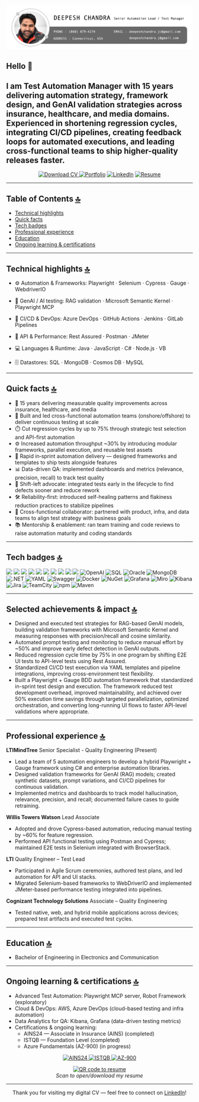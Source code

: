 <p align="center">
  <a href="https://www.linkedin.com/in/deepesh-chandra-61683143/" target="_blank" rel="noreferrer">
    <img src="https://raw.githubusercontent.com/deepesh1511/dc-digital-cv/main/profile-title-deepesh.png" alt="My banner">
  </a>
</p>

<a id="top"></a>

## Hello 👋

I am Test Automation Manager with 15 years delivering automation strategy, framework design, and GenAI validation strategies across insurance, healthcare, and media domains. Experienced in shortening regression cycles, integrating CI/CD pipelines, creating feedback loops for automated executions, and leading cross-functional teams to ship higher-quality releases faster.
---

<p align="center">
  <a href="./Resume_Deepesh_2025.pdf" target="_blank" rel="noopener noreferrer">
    <img src="https://img.shields.io/badge/Download%20CV-PDF-blue?style=for-the-badge&logo=adobe" alt="Download CV">
  </a>
  <a href="https://deepesh1511.github.io/dc-digital-cv/" rel="noopener" target="_blank"><img src="https://img.shields.io/badge/Digital%20CV-Portfolio-0f172a?style=for-the-badge&logo=github" alt="Portfolio"></a>
  <a href="https://www.linkedin.com/in/deepesh-chandra-61683143/" target="_blank" rel="noopener"><img src="https://img.shields.io/badge/LinkedIn-Profile-0A66C2?style=for-the-badge&logo=linkedin" alt="LinkedIn"></a>
  <a href="./Resume_Deepesh_2025.pdf" target="_blank" rel="noopener"><img src="https://img.shields.io/badge/Resume-PDF-blue?style=for-the-badge&logo=adobe" alt="Resume"></a>
</p>

---

## Table of Contents [🔝](#top "Back to top")

- [Technical highlights](#technical-highlights)
- [Quick facts](#quick-facts)
- [Tech badges](#tech-badges)
- [Professional experience](#professional-experience)
- [Education](#education)
- [Ongoing learning & certifications](#ongoing-learning--certifications)

---

## Technical highlights [🔝](#top "Back to top")
 - ⚙️ Automation & Frameworks: Playwright · Selenium · Cypress · Gauge · WebdriverIO

 - 🤖 GenAI / AI testing: RAG validation · Microsoft Semantic Kernel · Playwright MCP

 - 🔁 CI/CD & DevOps: Azure DevOps · GitHub Actions · Jenkins · GitLab Pipelines

 - 🔌 API & Performance: Rest Assured · Postman · JMeter

 - 💻 Languages & Runtime: Java · JavaScript · C# · Node.js · VB

 - 🗄️ Datastores: SQL · MongoDB · Cosmos DB · MySQL


---

## Quick facts [🔝](#top "Back to top")

 - 🎯 15 years delivering measurable quality improvements across insurance, healthcare, and media
 - 👥 Built and led cross-functional automation teams (onshore/offshore) to deliver continuous testing at scale
 - ⏱️ Cut regression cycles by up to 75% through strategic test selection and API-first automation
 - ⚙️ Increased automation throughput ~30% by introducing modular frameworks, parallel execution, and reusable test assets
- 🚀 Rapid in‑sprint automation delivery — designed frameworks and templates to ship tests alongside features
- 📊 Data-driven QA: implemented dashboards and metrics (relevance, precision, recall) to track test quality
- 🔁 Shift-left advocate: integrated tests early in the lifecycle to find defects sooner and reduce rework
- 🛠️ Reliability-first: introduced self-healing patterns and flakiness reduction practices to stabilize pipelines
- 🤝 Cross-functional collaborator: partnered with product, infra, and data teams to align test strategy with business goals
- 📚 Mentorship & enablement: ran team training and code reviews to raise automation maturity and coding standards

---

## Tech badges [🔝](#top "Back to top")

<p>
<img src="https://img.shields.io/badge/Playwright-45ba4b?style=flat-square&logo=playwright&logoColor=white"> 
<img src="https://img.shields.io/badge/Selenium-43B02A?style=flat-square&logo=selenium&logoColor=white"> 
<img src="https://img.shields.io/badge/Cypress-17202C?style=flat-square&logo=cypress&logoColor=white"> 
<img src="https://img.shields.io/badge/AzureDevOps-0078D4?style=flat-square&logo=azuredevops&logoColor=white"> 
<img src="https://img.shields.io/badge/GitHub_Actions-2088FF?style=flat-square&logo=githubactions&logoColor=white"> 
<img src="https://img.shields.io/badge/Java-007396?style=flat-square&logo=java&logoColor=white"> 
<img src="https://img.shields.io/badge/JavaScript-F7DF1E?style=flat-square&logo=javascript&logoColor=black"> 
<img src="https://img.shields.io/badge/Node.js-339933?style=flat-square&logo=nodedotjs&logoColor=white"> 
<img src="https://img.shields.io/badge/Postman-FF6C37?style=flat-square&logo=postman&logoColor=white"> 
<img src="https://img.shields.io/badge/JMeter-4EAA25?style=flat-square&logo=apachejmeter&logoColor=white"> 
<img src="https://img.shields.io/badge/OpenAI-000000?style=flat-square&logo=openai&logoColor=white" alt="OpenAI"> 
<img src="https://img.shields.io/badge/SQL-003B57?style=flat-square&logo=mysql&logoColor=white" alt="SQL"> 
<img src="https://img.shields.io/badge/Oracle-F80000?style=flat-square&logo=oracle&logoColor=white" alt="Oracle"> 
<img src="https://img.shields.io/badge/MongoDB-47A248?style=flat-square&logo=mongodb&logoColor=white" alt="MongoDB"> 
<img src="https://img.shields.io/badge/.NET-512BD4?style=flat-square&logo=dotnet&logoColor=white" alt=".NET"> 
<img src="https://img.shields.io/badge/YAML-000000?style=flat-square&logo=yaml&logoColor=white" alt="YAML"> 
<img src="https://img.shields.io/badge/Swagger-85EA2D?style=flat-square&logo=swagger&logoColor=black" alt="Swagger"> 
<img src="https://img.shields.io/badge/Docker-2496ED?style=flat-square&logo=docker&logoColor=white" alt="Docker"> 
<img src="https://img.shields.io/badge/NuGet-00A4EF?style=flat-square&logo=nuget&logoColor=white" alt="NuGet"> 
<img src="https://img.shields.io/badge/Grafana-F46800?style=flat-square&logo=grafana&logoColor=white" alt="Grafana"> 
<img src="https://img.shields.io/badge/Miro-FFCB2B?style=flat-square&logo=miro&logoColor=black" alt="Miro"> 
<img src="https://img.shields.io/badge/Kibana-005571?style=flat-square&logo=kibana&logoColor=white" alt="Kibana"> 
<img src="https://img.shields.io/badge/Jira-0052CC?style=flat-square&logo=jira&logoColor=white" alt="Jira"> 
<img src="https://img.shields.io/badge/TeamCity-3C4F9E?style=flat-square&logo=teamcity&logoColor=white" alt="TeamCity"> 
<img src="https://img.shields.io/badge/npm-CB3837?style=flat-square&logo=npm&logoColor=white" alt="npm"> 
<img src="https://img.shields.io/badge/Maven-C71A36?style=flat-square&logo=apachemaven&logoColor=white" alt="Maven">
</p>

---

## Selected achievements & impact [🔝](#top "Back to top")

- Designed and executed test strategies for RAG-based GenAI models, building validation frameworks with Microsoft Semantic Kernel and measuring responses with precision/recall and cosine similarity.
- Automated prompt testing and monitoring to reduce manual effort by ~50% and improve early defect detection in GenAI outputs.
- Reduced regression cycle time by 75% in one program by shifting E2E UI tests to API-level tests using Rest Assured.
- Standardized CI/CD test execution via YAML templates and pipeline integrations, improving cross-environment test flexibility.
 - Built a Playwright + Gauge BDD automation framework that standardized in-sprint test design and execution. The framework reduced test development overhead, improved maintainability, and achieved over 50% execution time savings through targeted parallelization, optimized orchestration, and converting long-running UI flows to faster API-level validations where appropriate.

---

## Professional experience [🔝](#top "Back to top")

**LTIMindTree**
Senior Specialist - Quality Engineering (Present)

- Lead a team of 5 automation engineers to develop a hybrid Playwright + Gauge framework using C# and enterprise automation libraries.
- Designed validation frameworks for GenAI (RAG) models; created synthetic datasets, prompt variations, and CI/CD pipelines for continuous validation.
- Implemented metrics and dashboards to track model hallucination, relevance, precision, and recall; documented failure cases to guide retraining.

**Willis Towers Watson**
Lead Associate

- Adopted and drove Cypress-based automation, reducing manual testing by ~60% for feature regression.
- Performed API functional testing using Postman and Cypress; maintained E2E tests in Selenium integrated with BrowserStack.

**LTI**
Quality Engineer – Test Lead

- Participated in Agile Scrum ceremonies, authored test plans, and led automation for API and UI stacks.
- Migrated Selenium-based frameworks to WebDriverIO and implemented JMeter-based performance testing integrated into pipelines.

**Cognizant Technology Solutions**
Associate – Quality Engineering

- Tested native, web, and hybrid mobile applications across devices; prepared test artifacts and executed test cycles.

---

## Education [🔝](#top "Back to top")

- Bachelor of Engineering in Electronics and Communication

---

## Ongoing learning & certifications [🔝](#top "Back to top")

- Advanced Test Automation: Playwright MCP server, Robot Framework (exploratory)
- Cloud & DevOps: AWS, Azure DevOps (cloud-based testing and infra automation)
- Data Analytics for QA: Kibana, Grafana (data-driven testing metrics)
- Certifications & ongoing learning:
  - AINS24 — Associate in Insurance (AINS) (completed)
  - ISTQB — Foundation Level (completed)
  - Azure Fundamentals (AZ-900) (in progress)

<!-- Certification badges -->
<p align="center">
  <a href="https://www.theinstitutes.org/" target="_blank" rel="noopener noreferrer">
    <img src="https://img.shields.io/badge/AINS24-Associate%20in%20Insurance-ff7f50?style=for-the-badge&logo=insurance&logoColor=white" alt="AINS24">
  </a>
  <a href="https://www.istqb.org/" target="_blank" rel="noopener noreferrer">
    <img src="https://img.shields.io/badge/ISTQB-Foundation-0073c6?style=for-the-badge&logo=istqb&logoColor=white" alt="ISTQB">
  </a>
  <a href="https://learn.microsoft.com/en-us/certifications/azure-fundamentals/" target="_blank" rel="noopener noreferrer">
    <img src="https://img.shields.io/badge/microsoft%20azure-0089D6?style=for-the-badge&logo=microsoft-azure&logoColor=white" alt="AZ-900">
  </a>
</p>

<!-- QR code linking to the resume PDF (raw GitHub URL) -->
<p align="center">
  <a href="https://raw.githubusercontent.com/deepesh1511/dc-digital-cv/main/Resume_Deepesh_2025.pdf" target="_blank" rel="noopener noreferrer">
    <img src="https://api.qrserver.com/v1/create-qr-code/?size=180x180&data=https://raw.githubusercontent.com/deepesh1511/dc-digital-cv/main/Resume_Deepesh_2025.pdf" alt="QR code to resume">
  </a>
  <br>
  <em>Scan to open/download my resume</em>
</p>

---

<p align="center">Thank you for visiting my digital CV — feel free to connect on <a href="https://www.linkedin.com/in/deepesh-chandra-61683143/">LinkedIn</a>!</p>

